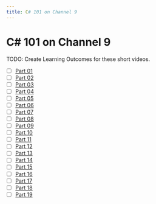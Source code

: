 ```yaml
---
title: C# 101 on Channel 9
---
```

# C# 101 on Channel 9

TODO: Create Learning Outcomes for these short videos.

- [ ] [Part 01](./101-Part-01.md)
- [ ] [Part 02](./101-Part-02.md)
- [ ] [Part 03](./101-Part-03.md)
- [ ] [Part 04](./101-Part-04.md)
- [ ] [Part 05](./101-Part-05.md)
- [ ] [Part 06](./101-Part-06.md)
- [ ] [Part 07](./101-Part-07.md)
- [ ] [Part 08](./101-Part-08.md)
- [ ] [Part 09](./101-Part-09.md)
- [ ] [Part 10](./101-Part-10.md)
- [ ] [Part 11](./101-Part-11.md)
- [ ] [Part 12](./101-Part-12.md)
- [ ] [Part 13](./101-Part-13.md)
- [ ] [Part 14](./101-Part-14.md)
- [ ] [Part 15](./101-Part-15.md)
- [ ] [Part 16](./101-Part-16.md)
- [ ] [Part 17](./101-Part-17.md)
- [ ] [Part 18](./101-Part-18.md)
- [ ] [Part 19](./101-Part-19.md)
